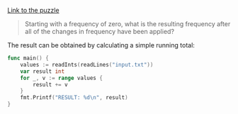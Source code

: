 [Link to the puzzle](https://adventofcode.com/2018/day/1)

> Starting with a frequency of zero, what is the resulting frequency after all of the changes in frequency have been applied?

The result can be obtained by calculating a simple running total:

```go
func main() {
	values := readInts(readLines("input.txt"))
	var result int
	for _, v := range values {
		result += v
	}
	fmt.Printf("RESULT: %d\n", result)
}
```
